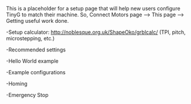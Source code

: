 This is a placeholder for a setup page that will help new users configure TinyG to match their machine. So, Connect Motors page --> This page --> Getting useful work done.

-Setup calculator: http://noblesque.org.uk/ShapeOko/grblcalc/ (TPI, pitch, microstepping, etc.)

-Recommended settings

-Hello World example

-Example configurations

-Homing

-Emergency Stop
